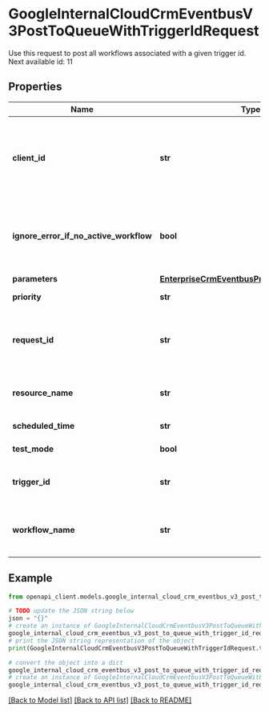 # GoogleInternalCloudCrmEventbusV3PostToQueueWithTriggerIdRequest

Use this request to post all workflows associated with a given trigger id. Next available id: 11

## Properties

Name | Type | Description | Notes
------------ | ------------- | ------------- | -------------
**client_id** | **str** | Optional. If the client id is provided, then the combination of trigger id and client id is matched across all the workflows. If the client id is not provided, then workflows with matching trigger id are executed for each client id in the {@link TriggerConfig}. For Api Trigger, the client id is required and will be validated against the allowed clients. | [optional] 
**ignore_error_if_no_active_workflow** | **bool** | Optional. Flag to determine whether clients would suppress a warning when no ACTIVE workflows are not found. If this flag is set to be true, an error will not be thrown if the requested trigger_id or client_id is not found in any ACTIVE workflow. Otherwise, the error is always thrown. The flag is set to be false by default. | [optional] 
**parameters** | [**EnterpriseCrmEventbusProtoEventParameters**](EnterpriseCrmEventbusProtoEventParameters.md) |  | [optional] 
**priority** | **str** | The request priority this request should be processed at. For internal users: | [optional] 
**request_id** | **str** | Optional. This is used to de-dup incoming request: if the duplicate request was detected, the response from the previous execution is returned. Must have no more than 36 characters and contain only alphanumeric characters and hyphens. | [optional] 
**resource_name** | **str** | This field is only required when using Admin Access. The resource name of target, or the parent resource name. For example: \&quot;projects/*/locations/*/integrations/*\&quot; | [optional] 
**scheduled_time** | **str** | Optional. Time in milliseconds since epoch when the given event would be scheduled. | [optional] 
**test_mode** | **bool** | Optional. Sets test mode in {@link enterprise/crm/eventbus/event_message.proto}. | [optional] 
**trigger_id** | **str** | Matched against all {@link TriggerConfig}s across all workflows. i.e. TriggerConfig.trigger_id.equals(trigger_id) Required. | [optional] 
**workflow_name** | **str** | Optional. If provided, the workflow_name is used to filter all the matched workflows having same trigger_id+client_id. A combination of trigger_id, client_id and workflow_name identifies a unique workflow. | [optional] 

## Example

```python
from openapi_client.models.google_internal_cloud_crm_eventbus_v3_post_to_queue_with_trigger_id_request import GoogleInternalCloudCrmEventbusV3PostToQueueWithTriggerIdRequest

# TODO update the JSON string below
json = "{}"
# create an instance of GoogleInternalCloudCrmEventbusV3PostToQueueWithTriggerIdRequest from a JSON string
google_internal_cloud_crm_eventbus_v3_post_to_queue_with_trigger_id_request_instance = GoogleInternalCloudCrmEventbusV3PostToQueueWithTriggerIdRequest.from_json(json)
# print the JSON string representation of the object
print(GoogleInternalCloudCrmEventbusV3PostToQueueWithTriggerIdRequest.to_json())

# convert the object into a dict
google_internal_cloud_crm_eventbus_v3_post_to_queue_with_trigger_id_request_dict = google_internal_cloud_crm_eventbus_v3_post_to_queue_with_trigger_id_request_instance.to_dict()
# create an instance of GoogleInternalCloudCrmEventbusV3PostToQueueWithTriggerIdRequest from a dict
google_internal_cloud_crm_eventbus_v3_post_to_queue_with_trigger_id_request_from_dict = GoogleInternalCloudCrmEventbusV3PostToQueueWithTriggerIdRequest.from_dict(google_internal_cloud_crm_eventbus_v3_post_to_queue_with_trigger_id_request_dict)
```
[[Back to Model list]](../README.md#documentation-for-models) [[Back to API list]](../README.md#documentation-for-api-endpoints) [[Back to README]](../README.md)


